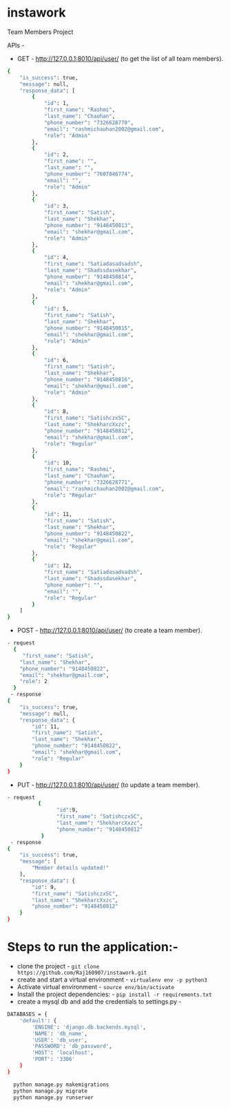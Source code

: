 # instawork
Team Members Project

APIs - 
- GET - http://127.0.0.1:8010/api/user/ (to get the list of all team members).

```sh
{
    "is_success": true,
    "message": null,
    "response_data": [
        {
            "id": 1,
            "first_name": "Rashmi",
            "last_name": "Chauhan",
            "phone_number": "7326628770",
            "email": "rashmichauhan2002@gmail.com",
            "role": "Admin"
        },
        {
            "id": 2,
            "first_name": "",
            "last_name": "",
            "phone_number": "7607846774",
            "email": "",
            "role": "Admin"
        },
        {
            "id": 3,
            "first_name": "Satish",
            "last_name": "Shekhar",
            "phone_number": "9148450813",
            "email": "shekhar@gmail.com",
            "role": "Admin"
        },
        {
            "id": 4,
            "first_name": "Satiadasadsadsh",
            "last_name": "Shadssdasekhar",
            "phone_number": "9148450814",
            "email": "shekhar@gmail.com",
            "role": "Admin"
        },
        {
            "id": 5,
            "first_name": "Satish",
            "last_name": "Shekhar",
            "phone_number": "9148450815",
            "email": "shekhar@gmail.com",
            "role": "Admin"
        },
        {
            "id": 6,
            "first_name": "Satish",
            "last_name": "Shekhar",
            "phone_number": "9148450816",
            "email": "shekhar@gmail.com",
            "role": "Admin"
        },
        {
            "id": 8,
            "first_name": "SatishczxSC",
            "last_name": "ShekharcXxzc",
            "phone_number": "9148450812",
            "email": "shekhar@gmail.com",
            "role": "Regular"
        },
        {
            "id": 10,
            "first_name": "Rashmi",
            "last_name": "Chauhan",
            "phone_number": "7326628771",
            "email": "rashmichauhan2002@gmail.com",
            "role": "Regular"
        },
        {
            "id": 11,
            "first_name": "Satish",
            "last_name": "Shekhar",
            "phone_number": "9148450822",
            "email": "shekhar@gmail.com",
            "role": "Regular"
        },
        {
            "id": 12,
            "first_name": "Satiadasadsadsh",
            "last_name": "Shadssdasekhar",
            "phone_number": "",
            "email": "",
            "role": "Regular"
        }
    ]
}
```
- POST -  http://127.0.0.1:8010/api/user/ (to create a team member).  
```sh
- request
  {   
     "first_name": "Satish",
    "last_name": "Shekhar",
    "phone_number": "9148450822",
    "email": "shekhar@gmail.com",
    "role": 2
  }
 - response
{
    "is_success": true,
    "message": null,
    "response_data": {
        "id": 11,
        "first_name": "Satish",
        "last_name": "Shekhar",
        "phone_number": "9148450822",
        "email": "shekhar@gmail.com",
        "role": "Regular"
    }
}
```
- PUT -  http://127.0.0.1:8010/api/user/ (to update a team member). 
```sh
- request
          {   
                "id":9,
                "first_name": "SatishczxSC",
                "last_name": "ShekharcXxzc",
                "phone_number": "9148450812"
           }
 - response
{
    "is_success": true,
    "message": [
        "Member details updated!"
    ],
    "response_data": {
        "id": 9,
        "first_name": "SatishczxSC",
        "last_name": "ShekharcXxzc",
        "phone_number": "9148450812"
    }
}
```

# Steps to run the application:-
- clone the project - ```git clone https://github.com/Raj160907/instawork.git```<br/>
- create and start a virtual environment - ```virtualenv env -p python3```</br>
- Activate virtual environment - ```source env/bin/activate```<br/>
- Install the project dependencies: - 
```pip install -r requirements.txt``` <br/>
- create a mysql db and add the credentials to settings.py - <br/>
```sh
DATABASES = {
    'default': {
        'ENGINE': 'django.db.backends.mysql',
        'NAME': 'db_name',
        'USER': 'db_user',
        'PASSWORD': 'db_password',
        'HOST': 'localhost',
        'PORT': '3306'
    }
}
```

```sh
  python manage.py makemigrations
  python manage.py migrate
  python manage.py runserver
```

